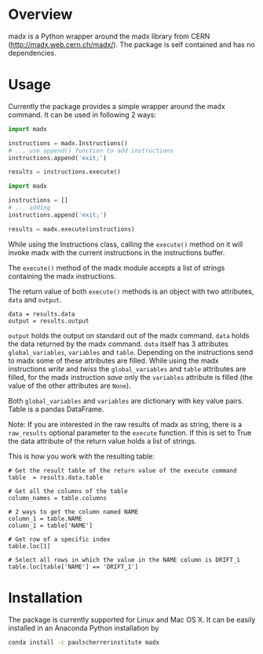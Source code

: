 # Overview
madx is a Python wrapper around the madx library from CERN (http://madx.web.cern.ch/madx/).
The package is self contained and has no dependencies.

# Usage
Currently the package provides a simple wrapper around the madx command. It can be used in following 2 ways:


```python
import madx

instructions = madx.Instructions()
# ... use append() function to add instructions
instructions.append('exit;')

results = instructions.execute()
```


```python
import madx

instructions = []
# ... adding
instructions.append('exit;')

results = madx.execute(instructions)
```


While using the Instructions class, calling the `execute()` method on it will invoke madx with the current instructions in the instructions buffer.

The `execute()` method of the madx module accepts a list of strings containing the madx instructions.

The return value of both `execute()` methods is an object with two attributes, `data` and `output`.

```
data = results.data
output = results.output
```

`output` holds the output on standard out of the madx command. `data` holds the data returned by the madx command. `data` itself has 3 attributes `global_variables`, `variables` and `table`.
Depending on the instructions send to madx some of these attributes are filled. While using the madx instructions *write* and *twiss* the `global_variables` and `table` attributes are filled, for the madx instruction  *save* only the `variables` attribute is filled (the value of the other attributes are `None`).

Both `global_variables` and `variables` are dictionary with key value pairs. Table is a pandas DataFrame.

Note: If you are interested in the raw results of madx as string, there is a `raw_results` optional parameter to the `execute` function. If this is set to True the data attribute of the return value holds a list of strings.

This is how you work with the resulting table:

```
# Get the result table of the return value of the execute command
table  = results.data.table

# Get all the columns of the table
column_names = table.columns

# 2 ways to get the column named NAME
column_1 = table.NAME
column_1 = table['NAME']

# Get row of a specific index
table.loc[1]

# Select all rows in which the value in the NAME column is DRIFT_1
table.loc[table['NAME'] == 'DRIFT_1']
```


# Installation
The package is currently supported for Linux and Mac OS X. It can be easily installed in an Anaconda Python installation by

```bash
conda install -c paulscherrerinstitute madx
```
